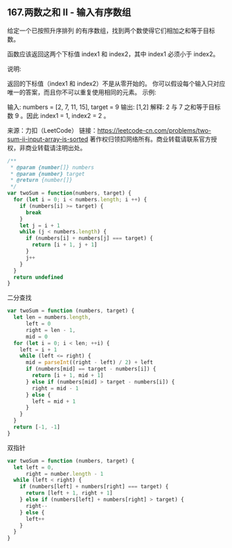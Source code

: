 ## 167.两数之和 II - 输入有序数组

给定一个已按照升序排列 的有序数组，找到两个数使得它们相加之和等于目标数。

函数应该返回这两个下标值 index1 和 index2，其中 index1 必须小于 index2。

说明:

返回的下标值（index1 和 index2）不是从零开始的。
你可以假设每个输入只对应唯一的答案，而且你不可以重复使用相同的元素。
示例:

输入: numbers = [2, 7, 11, 15], target = 9
输出: [1,2]
解释: 2 与 7 之和等于目标数 9 。因此 index1 = 1, index2 = 2 。


来源：力扣（LeetCode）
链接：https://leetcode-cn.com/problems/two-sum-ii-input-array-is-sorted
著作权归领扣网络所有。商业转载请联系官方授权，非商业转载请注明出处。

```js
/**
 * @param {number[]} numbers
 * @param {number} target
 * @return {number[]}
 */
var twoSum = function(numbers, target) {
  for (let i = 0; i < numbers.length; i ++) {
    if (numbers[i] >= target) {
      break
    }
    let j = i + 1
    while (j < numbers.length) {
      if (numbers[i] + numbers[j] === target) {
        return [i + 1, j + 1]
      }
      j++
    }
  }
  return undefined
}
```

二分查找

```js
var twoSum = function (numbers, target) {
  let len = numbers.length,
      left = 0
      right = len - 1,
      mid = 0
  for (let i = 0; i < len; ++i) {
    left = i + 1
    while (left <= right) {
      mid = parseInt((right - left) / 2) + left
      if (numbers[mid] == target - numbers[i]) {
        return [i + 1, mid + 1]
      } else if (numbers[mid] > target - numbers[i]) {
        right = mid - 1
      } else {
        left = mid + 1
      }
    }
  }
  return [-1, -1]
}
```

双指针
```js
var twoSum = function (numbers, target) {
  let left = 0,
      right = number.length - 1
  while (left < right) {
    if (numbers[left] + numbers[right] === target) {
      return [left + 1, right + 1]
    } else if (numbers[left] + numbers[right] > target) {
      right--
    } else {
      left++
    }
  }
}
```